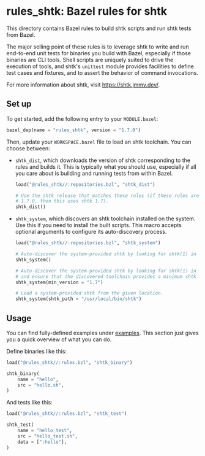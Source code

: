 # rules\_shtk: Bazel rules for shtk

This directory contains Bazel rules to build shtk scripts and run shtk tests
from Bazel.

The major selling point of these rules is to leverage shtk to write and run
end-to-end unit tests for binaries you build with Bazel, especially if those
binaries are CLI tools.  Shell scripts are uniquely suited to drive the
execution of tools, and shtk's `unittest` module provides facilities to define
test cases and fixtures, and to assert the behavior of command invocations.

For more information about shtk, visit <https://shtk.jmmv.dev/>.

## Set up

To get started, add the following entry to your `MODULE.bazel`:

```python
bazel_dep(name = "rules_shtk", version = "1.7.0")
```

Then, update your `WORKSPACE.bazel` file to load an shtk toolchain.  You can
choose between:

*   `shtk_dist`, which downloads the version of shtk corresponding to the
    rules and builds it.  This is typically what you should use, especially if
    all you care about is building and running tests from within Bazel.

    ```python
    load("@rules_shtk//:repositories.bzl", "shtk_dist")

    # Use the shtk release that matches these rules (if these rules are version
    # 1.7.0, then this uses shtk 1.7).
    shtk_dist()
    ```

*   `shtk_system`, which discovers an shtk toolchain installed on the system.
    Use this if you need to install the built scripts.  This macro accepts
    optional arguments to configure its auto-discovery process.

    ```python
    load("@rules_shtk//:repositories.bzl", "shtk_system")

    # Auto-discover the system-provided shtk by looking for shtk(1) in the PATH.
    shtk_system()

    # Auto-discover the system-provided shtk by looking for shtk(1) in the PATH
    # and ensure that the discovered toolchain provides a minimum shtk version.
    shtk_system(min_version = "1.7")

    # Load a system-provided shtk from the given location.
    shtk_system(shtk_path = "/usr/local/bin/shtk")
    ```

## Usage

You can find fully-defined examples under [examples](examples).  This section
just gives you a quick overview of what you can do.

Define binaries like this:

```python
load("@rules_shtk//:rules.bzl", "shtk_binary")

shtk_binary(
    name = "hello",
    src = "hello.sh",
)
```

And tests like this:

```python
load("@rules_shtk//:rules.bzl", "shtk_test")

shtk_test(
    name = "hello_test",
    src = "hello_test.sh",
    data = [":hello"],
)
```
